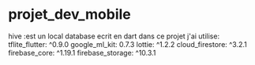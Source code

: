 # projet_dev_mobile
hive :est un local database ecrit en dart
dans ce projet j'ai utilise:
 tflite_flutter: ^0.9.0
  google_ml_kit: 0.7.3
  lottie: ^1.2.2
  cloud_firestore: ^3.2.1
  firebase_core: ^1.19.1
  firebase_storage: ^10.3.1

